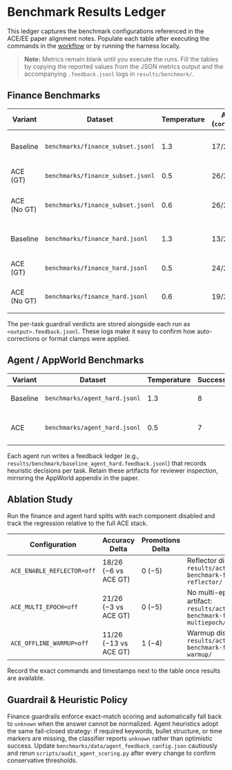 # Benchmark Results Ledger

This ledger captures the benchmark configurations referenced in the ACE/EE paper alignment notes. Populate each table after executing the commands in the [workflow](../.github/workflows/ace-benchmark.yml) or by running the harness locally.

> **Note:** Metrics remain blank until you execute the runs. Fill the tables by copying the reported values from the JSON metrics output and the accompanying `.feedback.jsonl` logs in `results/benchmark/`.

## Finance Benchmarks

| Variant | Dataset | Temperature | Accuracy (`correct/total`) | Promotions | New Bullets | Increments | Auto Corrections | Format Corrections | Notes |
| --- | --- | --- | --- | --- | --- | --- | --- | --- | --- |
| Baseline | `benchmarks/finance_subset.jsonl` | 1.3 | 17/26 | 0 | 68 | 15 | 0 | 0 | Baseline intentionally unstable – artifact: `results/actions/18737669221/ace-benchmark-finance-baseline/` |
| ACE (GT) | `benchmarks/finance_subset.jsonl` | 0.5 | 26/26 | 7 | 0 | 7 | 0 | 0 | Reflector sees labels – artifact: `results/actions/18737669221/ace-benchmark-finance-ace-gt/` |
| ACE (No GT) | `benchmarks/finance_subset.jsonl` | 0.6 | 26/26 | 5 | 18 | 13 | 0 | 0 | Guardrail-only evaluation – artifact: `results/actions/18737669221/ace-benchmark-finance-ace-no-gt/` |
| Baseline | `benchmarks/finance_hard.jsonl` | 1.3 | 13/26 | 0 | 48 | 21 | 0 | 0 | Baseline deliberately noisy – artifact: `results/actions/18737669221/ace-benchmark-finance-hard-baseline/` |
| ACE (GT) | `benchmarks/finance_hard.jsonl` | 0.5 | 24/26 | 5 | 2 | 5 | 0 | 0 | Target paper lift – artifact: `results/actions/18737669221/ace-benchmark-finance-hard-ace-gt/` |
| ACE (No GT) | `benchmarks/finance_hard.jsonl` | 0.6 | 19/26 | 6 | 0 | 2 | 0 | 0 | Guardrail-only evaluator – artifact: `results/actions/18737669221/ace-benchmark-finance-hard-ace-no-gt/` |

The per-task guardrail verdicts are stored alongside each run as `<output>.feedback.jsonl`. These logs make it easy to confirm how auto-corrections or format clamps were applied.

## Agent / AppWorld Benchmarks

| Variant | Dataset | Temperature | Success | Fail | Unknown | Notes |
| --- | --- | --- | --- | --- | --- | --- |
| Baseline | `benchmarks/agent_hard.jsonl` | 1.3 | 8 | 1 | 3 | Heuristics fail closed – artifact: `results/actions/18737669221/ace-benchmark-agent-hard-baseline/` |
| ACE | `benchmarks/agent_hard.jsonl` | 0.5 | 7 | 1 | 4 | Playbook preserves structure; heuristics need tuning – artifact: `results/actions/18737669221/ace-benchmark-agent-hard-ace/` |

Each agent run writes a feedback ledger (e.g., `results/benchmark/baseline_agent_hard.feedback.jsonl`) that records heuristic decisions per task. Retain these artifacts for reviewer inspection, mirroring the AppWorld appendix in the paper.

## Ablation Study

Run the finance and agent hard splits with each component disabled and track the regression relative to the full ACE stack.

| Configuration | Accuracy Delta | Promotions Delta | Notes |
| --- | --- | --- | --- |
| `ACE_ENABLE_REFLECTOR=off` | 18/26 (−6 vs ACE GT) | 0 (−5) | Reflector disabled – artifact: `results/actions/18737669221/ace-benchmark-finance-hard-ace-no-reflector/` |
| `ACE_MULTI_EPOCH=off` | 21/26 (−3 vs ACE GT) | 0 (−5) | No multi-epoch refinement – artifact: `results/actions/18737669221/ace-benchmark-finance-hard-ace-no-multiepoch/` |
| `ACE_OFFLINE_WARMUP=off` | 11/26 (−13 vs ACE GT) | 1 (−4) | Warmup disabled – artifact: `results/actions/18737669221/ace-benchmark-finance-hard-ace-no-warmup/` |

Record the exact commands and timestamps next to the table once results are available.

## Guardrail & Heuristic Policy

Finance guardrails enforce exact-match scoring and automatically fall back to `unknown` when the answer cannot be normalized. Agent heuristics adopt the same fail-closed strategy: if required keywords, bullet structure, or time markers are missing, the classifier reports `unknown` rather than optimistic success. Update `benchmarks/data/agent_feedback_config.json` cautiously and rerun `scripts/audit_agent_scoring.py` after every change to confirm conservative thresholds.
